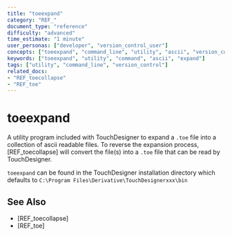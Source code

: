 ```yaml
---
title: "toeexpand"
category: "REF_"
document_type: "reference"
difficulty: "advanced"
time_estimate: "1 minute"
user_personas: ["developer", "version_control_user"]
concepts: ["toeexpand", "command_line", "utility", "ascii", "version_control"]
keywords: ["toeexpand", "utility", "command", "ascii", "expand"]
tags: ["utility", "command_line", "version_control"]
related_docs:
- "REF_toecollapse"
- "REF_toe"
---
```


# toeexpand

A utility program included with TouchDesigner to expand a `.toe` file into a collection of ascii readable files. To reverse the expansion process, [REF_toecollapse] will convert the file(s) into a `.toe` file that can be read by TouchDesigner.

`toeexpand` can be found in the TouchDesigner installation directory which defaults to `C:\Program Files\Derivative\TouchDesignerxxx\bin`

## See Also

- [REF_toecollapse]
- [REF_toe]

